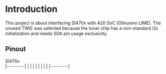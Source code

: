 # Introduction

This project is about interfacing SI470x with A20 SoC (Olinuxino LIME). The unused TWI2 was selected because the tuner chip has a non-standard i2c initialization and needs SDA pin usage exclusivity.

## Pinout


SI470x                
|---------|
|         |
|         |
|         |
|         |
|---------|
